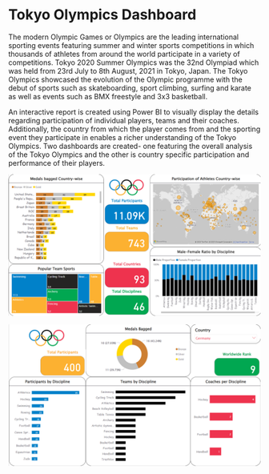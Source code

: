 # Tokyo Olympics Dashboard

The modern Olympic Games or Olympics are the leading international sporting events featuring summer and winter sports competitions in which thousands of athletes from around the world participate in a variety of competitions. Tokyo 2020 Summer Olympics was the 32nd Olympiad which was held from 23rd July to 8th August, 2021 in Tokyo, Japan. The Tokyo Olympics showcased the evolution of the Olympic programme with the debut of sports such as skateboarding, sport climbing, surfing and karate as well as events such as BMX freestyle and 3x3 basketball.


An interactive report is created using Power BI to visually display the details regarding participation of individual players, teams and their coaches. Additionally, the country from which the player comes from and the sporting event they participate in enables a richer understanding of the Tokyo Olympics. Two dashboards are created- one featuring the overall analysis of the Tokyo Olympics and the other is country specific participation and performance of their players.


![overall-stats-tokyo-olympics](images/overall-stats.png)

![country-stats-tokyo-olympics](images/country-stats.png)
